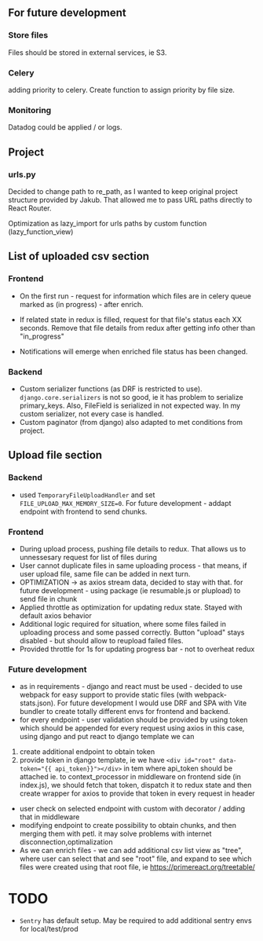 ## For future development

### Store files
Files should be stored in external services, ie S3.

### Celery
adding priority to celery. Create function to assign priority by file size.

### Monitoring
Datadog could be applied / or logs.

## Project
### urls.py
Decided to change path to re_path, as I wanted to keep original project structure provided by Jakub.
That allowed me to pass URL paths directly to React Router. 

Optimization as lazy_import for urls paths by custom function (lazy_function_view)

## List of uploaded csv section

### Frontend
* On the first run - request for information which files are in celery queue marked as (in progress) - after enrich.

* If related state in redux is filled, request for that file's status each XX seconds. 
Remove that file details from redux after getting info other than "in_progress"

* Notifications will emerge when enriched file status has been changed.

### Backend
* Custom serializer functions (as DRF is restricted to use). `django.core.serializers` is not so good, ie it has problem to serialize primary_keys. Also, FileField is serialized in not expected way.
In my custom serializer, not every case is handled.
* Custom paginator (from django) also adapted to met conditions from project.

## Upload file section

### Backend
* used `TemporaryFileUploadHandler` and set `FILE_UPLOAD_MAX_MEMORY_SIZE=0`. For future development - addapt endpoint with frontend to send chunks.

### Frontend
* During upload process, pushing file details to redux. That allows us to unnessesary request for list of files during
* User cannot duplicate files in same uploading process - that means, if user upload file, same file can be added in next turn.
* OPTIMIZATION -> as axios stream data, decided to stay with that. for future development - using package (ie resumable.js or plupload) to send file in chunk
* Applied throttle as optimization for updating redux state. Stayed with default axios behavior
* Additional logic required for situation, where some files failed in uploading process and some passed correctly. Button "upload" stays disabled - but should allow to reupload failed files.
* Provided throttle for 1s for updating progress bar - not to overheat redux


### Future development
* as in requirements - django and react must be used - decided to use webpack for easy support to provide static files (with webpack-stats.json). For future development I would use DRF and SPA with Vite bundler to create totally different envs for frontend and backend.
* for every endpoint - user validation should be provided by using token which should be appended for every request using axios
in this case, using django and put react to django template we can
1. create additional endpoint to obtain token
2. provide token in django template, ie we have `<div id="root" data-token="{{ api_token}}"></div>` in tem
    where api_token should be attached ie. to context_processor in middleware
    on frontend side (in index.js), we should fetch that token, dispatch it to redux state and then create wrapper 
    for axios to provide that token in every request in header

* user check on selected endpoint with custom with decorator / adding that in middleware
* modifying endpoint to create possibility to obtain chunks, and then merging them with petl. it may solve problems with internet disconnection,optimalization
* As we can enrich files - we can add additional csv list view as "tree", where user can select that and see "root" file, and expand to see which files were created using that root file, ie https://primereact.org/treetable/ 




# TODO
* `Sentry` has default setup. May be required to add additional sentry envs for local/test/prod
